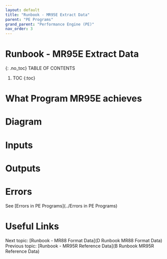 ```yaml
---
layout: default
title: "Runbook - MR95E Extract Data"
parent: "PE Programs"
grand_parent: "Performance Engine (PE)"
nav_order: 3
---
```


# Runbook - MR95E Extract Data
{: .no_toc}
TABLE OF CONTENTS
1. TOC
{:toc}


# What Program MR95E achieves



# Diagram



# Inputs




# Outputs



# Errors
See [Errors in PE Programs](../Errors in PE Programs)



# Useful Links
Next topic: [Runbook - MR88 Format Data](D Runbook MR88 Format Data)
Previous topic: [Runbook - MR95R Reference Data](B Runbook MR95R Reference Data)

